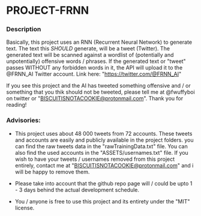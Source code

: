 # PROJECT-FRNN

### Description
Basically, this project uses an RNN (Recurrent Neural Network) to generate text. 
The text this *SHOULD* generate, will be a tweet (Twitter).
The generated text will be scanned against a wordlist of (potentially and unpotentially) offensive words / phrases.
If the generated text or "tweet" passes WITHOUT any forbidden words in it, the API will upload it to the @FRNN_AI Twitter account. Link here: "https://twitter.com/@FRNN_AI"

If you see this project and the AI has tweeted something offensive and / or something that you thik should not be tweeted, 
please tell me at @fwuffyboi on twitter or "BISCUITISNOTACOOKIE@protonmail.com". Thank you for reading!

### Advisories:
- This project uses about 48 000 tweets from 72 accounts. These tweets and accounts are easily and publicly available in the project folders. you can find the raw tweets data in the "rawTrainingData.txt" file. You can also find the used accounts in the "ASSETS/usernames.txt" file. If you wish to have your tweets / usernames removed from this project entirely, contact me at "BISCUITISNOTACOOKIE@protonmail.com" and i will be happy to remove them.

- Please take into account that the github repo page will / could be upto 1 - 3 days behind the actual development schedule.

- You / anyone is free to use this project and its entirety under the "MIT" license.
